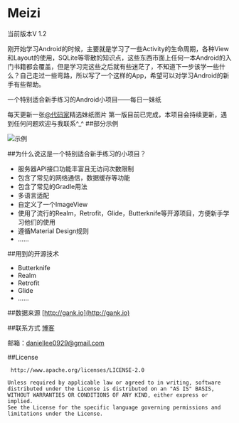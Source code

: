 # Meizi
当前版本V 1.2

刚开始学习Android的时候，主要就是学习了一些Activity的生命周期，各种View和Layout的使用，SQLite等零散的知识点，这些东西市面上任何一本Android的入门书籍都会覆盖，但是学习完这些之后就有些迷茫了，不知道下一步该学一些什么？自己走过一些弯路，所以写了一个这样的App，希望可以对学习Android的新手有些帮助。

一个特别适合新手练习的Android小项目——每日一妹纸

每天更新一张[@代码家](https://github.com/daimajia)精选妹纸图片
第一版目前已完成，本项目会持续更新，遇到任何问题欢迎与我联系^_^
##部分示例

![示例](https://github.com/SparkYuan/Meizi/raw/master/pic/meizi.gif)


##为什么说这是一个特别适合新手练习的小项目？

- 服务器API接口功能丰富且无访问次数限制
- 包含了常见的网络通信，数据缓存等功能
- 包含了常见的Gradle用法
- 多语言适配
- 自定义了一个ImageView
- 使用了流行的Realm，Retrofit，Glide，Butterknife等开源项目，方便新手学习他们的使用
- 遵循Material Design规则
- ......
 

##用到的开源技术
- Butterknife
- Realm
- Retrofit
- Glide
- ......

##数据来源
[http://gank.io](http://gank.io) 

##联系方式
 [博客](http://blog.csdn.net/l664675249)


邮箱：[daniellee0929@gmail.com](daniellee0929@gmail.com)

##License

     http://www.apache.org/licenses/LICENSE-2.0

	Unless required by applicable law or agreed to in writing, software
	distributed under the License is distributed on an "AS IS" BASIS,
	WITHOUT WARRANTIES OR CONDITIONS OF ANY KIND, either express or implied.
	See the License for the specific language governing permissions and
	limitations under the License.
